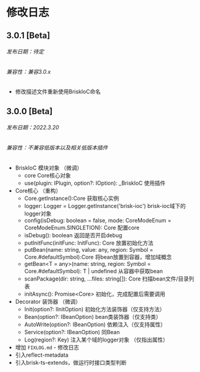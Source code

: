 # 修改日志


## 3.0.1 [Beta]
###### 发布日期：待定
###### 兼容性：兼容3.0.x
+ 修改描述文件重新使用BriskIoC命名

## 3.0.0 [Beta]
###### 发布日期：2022.3.20
###### 兼容性：不兼容低版本以及相关低版本插件
+ BriskIoC 模块对象 （微调）
  + core Core核心对象
  + use(plugin: IPlugin, option?: IOption): _BriskIoC 使用插件
+ Core核心 （重构）
  + Core.getInstance():Core 获取核心实例
  + logger: Logger = Logger.getInstance('brisk-ioc') brisk-ioc域下的logger对象
  + config(isDebug: boolean = false, mode: CoreModeEnum = CoreModeEnum.SINGLETION): Core 配置core
  + isDebug(): boolean 返回是否开启debug
  + putInitFunc(initFunc: InitFunc): Core 放置初始化方法
  + putBean(name: string, value: any, region: Symbol = Core.#defaultSymbol):Core 将bean放置到容器，增加域概念
  + getBean\<T = any>(name: string, region: Symbol = Core.#defaultSymbol): T | undefined 从容器中获取bean
  + scanPackage(dir: string, ...files: string[]): Core 扫描bean文件/目录列表
  + initAsync(): Promise\<Core> 初始化，完成配置后需要调用
+ Decorator 装饰器 （微调）
  + Init(option?: IInitOption) 初始化方法装饰器（仅支持方法）
  + Bean(option?: IBeanOption) bean类装饰器（仅支持类）
  + AutoWrite(option?: IBeanOption) 依赖注入（仅支持属性）
  + Service(option?: IBeanOption) 同Bean
  + Log(region?: Key) 注入某个域的logger对象 （仅指出属性）
+ 增加 `FIXLOG.md` - 修改日志
+ 引入reflect-metadata
+ 引入brisk-ts-extends，做运行时接口类型判断
